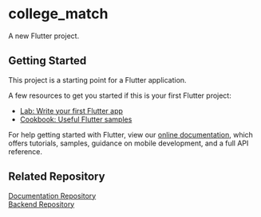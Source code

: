 # college_match

A new Flutter project.

## Getting Started

This project is a starting point for a Flutter application.

A few resources to get you started if this is your first Flutter project:

- [Lab: Write your first Flutter app](https://flutter.dev/docs/get-started/codelab)
- [Cookbook: Useful Flutter samples](https://flutter.dev/docs/cookbook)

For help getting started with Flutter, view our
[online documentation](https://flutter.dev/docs), which offers tutorials,
samples, guidance on mobile development, and a full API reference.

## Related Repository

<a href="https://github.com/itstor/FinalProject-B201">Documentation Repository</a> </br>
<a href="https://github.com/itstor/CollegeMatch-Backend">Backend Repository</a>
